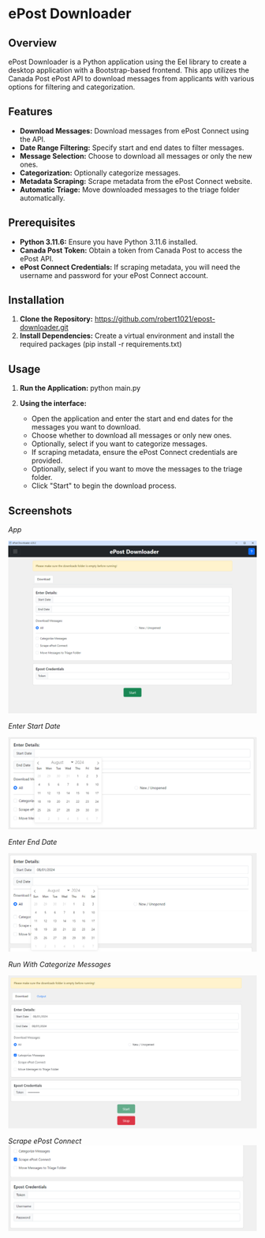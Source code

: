 # ePost Downloader

## Overview

ePost Downloader is a Python application using the Eel library to create a desktop application with a Bootstrap-based frontend.
This app utilizes the Canada Post ePost API to download messages from applicants with various options for filtering and categorization.

## Features

- **Download Messages:** Download messages from ePost Connect using the API.
- **Date Range Filtering:** Specify start and end dates to filter messages.
- **Message Selection:** Choose to download all messages or only the new ones.
- **Categorization:** Optionally categorize messages.
- **Metadata Scraping:** Scrape metadata from the ePost Connect website.
- **Automatic Triage:** Move downloaded messages to the triage folder automatically.

## Prerequisites

- **Python 3.11.6:** Ensure you have Python 3.11.6 installed.
- **Canada Post Token:** Obtain a token from Canada Post to access the ePost API. 
- **ePost Connect Credentials:** If scraping metadata, you will need the username and password for your ePost Connect account.

## Installation

1. **Clone the Repository:** https://github.com/robert1021/epost-downloader.git
2. **Install Dependencies:** Create a virtual environment and install the required packages (pip install -r requirements.txt)

## Usage

1. **Run the Application:** python main.py
2. **Using the interface:**
    
    - Open the application and enter the start and end dates for the messages you want to download.
    - Choose whether to download all messages or only new ones.
    - Optionally, select if you want to categorize messages.
    - If scraping metadata, ensure the ePost Connect credentials are provided.
    - Optionally, select if you want to move the messages to the triage folder.
    - Click "Start" to begin the download process.

## Screenshots

*App*

![App](./assets/app.PNG)

*Enter Start Date*

![Enter Start Date](./assets/start-date.PNG)

*Enter End Date*

![Enter End Date](./assets/end-date.PNG)

*Run With Categorize Messages*

![Run With Categorize Messages](./assets/start-categorize-messages.PNG)

*Scrape ePost Connect*
![Scrape ePost Connect](./assets/scrape-epost-connect.PNG)